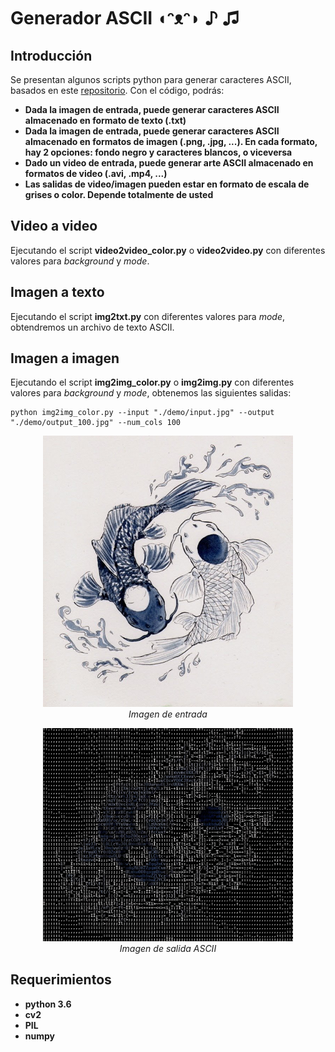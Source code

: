 # Generador ASCII ◖ᵔᴥᵔ◗ ♪ ♫

## Introducción

Se presentan algunos scripts python para generar caracteres ASCII, basados en este [repositorio](https://github.com/uvipen/ASCII-generator).  Con el código, podrás:
* **Dada la imagen de entrada, puede generar caracteres ASCII almacenado en formato de texto (.txt)**
* **Dada la imagen de entrada, puede generar caracteres ASCII almacenado en formatos de imagen (.png, .jpg, ...). En cada formato, hay 2 opciones: fondo negro y caracteres blancos, o viceversa**
* **Dado un video de entrada, puede generar arte ASCII almacenado en formatos de video (.avi, .mp4, ...)**
* **Las salidas de video/imagen pueden estar en formato de escala de grises o color. Depende totalmente de usted**

## Video a video
Ejecutando el script **video2video_color.py** o **video2video.py** con diferentes valores para *background* y *mode*.

## Imagen a texto
Ejecutando el script **img2txt.py** con diferentes valores para *mode*, obtendremos un archivo de texto ASCII.

## Imagen a imagen
Ejecutando el script **img2img_color.py** o **img2img.py** con diferentes valores para *background* y *mode*, obtenemos las siguientes salidas:

```
python img2img_color.py --input "./demo/input.jpg" --output "./demo/output_100.jpg" --num_cols 100
```

<p align="center">
  <img src="demo/input.jpg" width=400><br/>
  <i>Imagen de entrada</i>
</p>

<p align="center">
  <img src="demo/output_100.jpg" width=400><br/>
  <i>Imagen de salida ASCII</i>
</p>


## Requerimientos

* **python 3.6**
* **cv2**
* **PIL** 
* **numpy**
